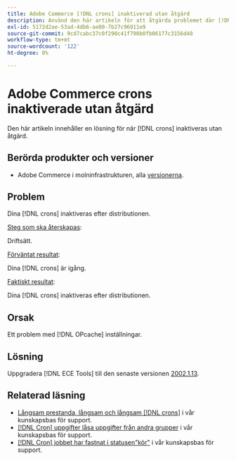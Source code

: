 ```yaml
---
title: Adobe Commerce [!DNL crons] inaktiverad utan åtgärd
description: Använd den här artikeln för att åtgärda problemet där [!DNL crons] inaktiveras utan åtgärd.
exl-id: 5172d2ae-53ad-4db6-ae00-7b27c96911e9
source-git-commit: 9cd7cabc37c0f290c41f790b0fb06177c3156d48
workflow-type: tm+mt
source-wordcount: '122'
ht-degree: 0%

---
```


# Adobe Commerce crons inaktiverade utan åtgärd

Den här artikeln innehåller en lösning för när [!DNL crons] inaktiveras utan åtgärd.

## Berörda produkter och versioner

* Adobe Commerce i molninfrastrukturen, alla [versionerna](https://www.adobe.com/content/dam/cc/en/legal/terms/enterprise/pdfs/Adobe-Commerce-Software-Lifecycle-Policy.pdf).

## Problem

Dina [!DNL crons] inaktiveras efter distributionen.

<u>Steg som ska återskapas</u>:

Driftsätt.

<u>Förväntat resultat</u>:

Dina [!DNL crons] är igång.

<u>Faktiskt resultat</u>:

Dina [!DNL crons] inaktiveras efter distributionen.

## Orsak

Ett problem med [!DNL OPcache] inställningar.

## Lösning

Uppgradera [!DNL ECE Tools] till den senaste versionen [2002.1.13](https://devdocs.magento.com/cloud/release-notes/ece-release-notes.html#v2002113).

## Relaterad läsning

* [Långsam prestanda, långsam och långsam [!DNL crons]](https://experienceleague.adobe.com/docs/commerce-knowledge-base/kb/troubleshooting/miscellaneous/slow-performance-slow-and-long-running-crons.html) i vår kunskapsbas för support.
* [[!DNL Cron] uppgifter låsa uppgifter från andra grupper](https://experienceleague.adobe.com/docs/commerce-knowledge-base/kb/troubleshooting/miscellaneous/cron-tasks-lock-tasks-from-other-groups.html?lang=en) i vår kunskapsbas för support.
* [[!DNL Cron] jobbet har fastnat i statusen&quot;kör&quot;](https://experienceleague.adobe.com/docs/commerce-knowledge-base/kb/troubleshooting/miscellaneous/cron-job-is-stuck-in-running-status.html?lang=en) i vår kunskapsbas för support.
